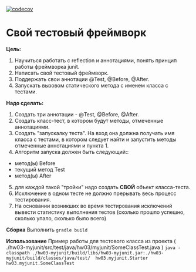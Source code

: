 [![codecov](https://codecov.io/gh/andreyzhegalov/2020-03-otus-java-zhegalov/branch/feature/hw03-testing-framework/graph/badge.svg)](https://codecov.io/gh/andreyzhegalov/2020-03-otus-java-zhegalov)

# Свой тестовый фреймворк
**Цель:**
1. Научиться работать с reflection и аннотациями, понять принцип работы фреймворка junit.
2. Написать свой тестовый фреймворк.
3. Поддержать свои аннотации @Test, @Before, @After.
4. Запускать вызовом статического метода с именем класса с тестами.

**Надо сделать:**
1) Создать три аннотации - @Test, @Before, @After.
2) Создать класс-тест, в котором будут методы, отмеченные аннотациями.
3) Создать "запускалку теста". На вход она должна получать имя класса с тестами, в котором следует найти и запустить методы отмеченные аннотациями и пункта 1.
4) Алгоритм запуска должен быть следующий::
- метод(ы) Before
- текущий метод Test
- метод(ы) After
5) для каждой такой "тройки" надо создать **СВОЙ** объект класса-теста.
6) Исключение в одном тесте не должно прерывать весь процесс тестирования.
7) На основании возникших во время тестирования исключений вывести статистику выполнения тестов (сколько прошло успешно, сколько упало, сколько было всего)

**Сборка**
Выполнить ```gradle build```

**Использование**
Пример работы для тестового класса из проекта ( ./hw03-myjunit/src/test/java/hw03/myjunit/SomeClassTest.java )
```java -classpath ./hw03-myjunit/build/libs/hw03-myjunit.jar:./hw03-myjunit/build/classes/java/test/  hw03.myjunit.Starter hw03.myjunit.SomeClassTest```

